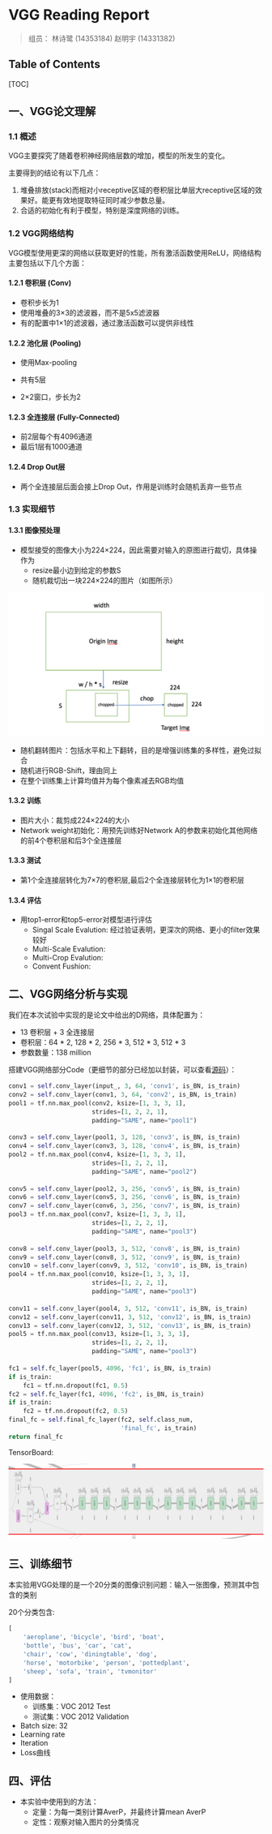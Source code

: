 # VGG Reading Report

>组员：
>林诗鹭 (14353184)
>赵明宇 (14331382)

## Table of Contents

[TOC]

## 一、VGG论文理解

### 1.1 概述

VGG主要探究了随着卷积神经网络层数的增加，模型的所发生的变化。

主要得到的结论有以下几点：

1. 堆叠排放(stack)而相对小receptive区域的卷积层比单层大receptive区域的效果好。能更有效地提取特征同时减少参数总量。
2. 合适的初始化有利于模型，特别是深度网络的训练。

### 1.2 VGG网络结构

VGG模型使用更深的网络以获取更好的性能，所有激活函数使用ReLU，网络结构主要包括以下几个方面：

#### 1.2.1 卷积层 (Conv)

- 卷积步长为1
- 使用堆叠的3×3的滤波器，而不是5x5滤波器
- 有的配置中1×1的滤波器，通过激活函数可以提供非线性

#### 1.2.2 池化层 (Pooling)

- 使用Max-pooling


- 共有5层
- 2×2窗口，步长为2

#### 1.2.3 全连接层 (Fully-Connected)

- 前2层每个有4096通道
- 最后1层有1000通道

#### 1.2.4 Drop Out层

- 两个全连接层后面会接上Drop Out，作用是训练时会随机丢弃一些节点

### 1.3 实现细节

#### 1.3.1 图像预处理

- 模型接受的图像大小为224×224，因此需要对输入的原图进行裁切，具体操作为
  - resize最小边到给定的参数S
  - 随机裁切出一块224×224的图片（如图所示）

![](./tmp/chop.png)

- 随机翻转图片：包括水平和上下翻转，目的是增强训练集的多样性，避免过拟合
- 随机进行RGB-Shift，理由同上
- 在整个训练集上计算均值并为每个像素减去RGB均值

#### 1.3.2 训练

- 图片大小：裁剪成224×224的大小
- Network weight初始化：用预先训练好Network A的参数来初始化其他网络的前4个卷积层和后3个全连接层

#### 1.3.3 测试

- 第1个全连接层转化为7×7的卷积层,最后2个全连接层转化为1×1的卷积层

#### 1.3.4 评估

- 用top1-error和top5-error对模型进行评估
  - Singal Scale Evalution: 经过验证表明，更深次的网络、更小的filter效果较好
  - Multi-Scale Evalution:
  - Multi-Crop Evalution:
  - Convent Fushion:



## 二、VGG网络分析与实现

我们在本次试验中实现的是论文中给出的D网络，具体配置为：

- 13 卷积层 + 3 全连接层
- 卷积层：64 * 2, 128 * 2, 256 * 3, 512 * 3, 512 * 3
- 参数数量：138 million

搭建VGG网络部分Code（更细节的部分已经加以封装，可以查看[源码](https://github.com/alex-myzhao/vgg)）：

```python
conv1 = self.conv_layer(input_, 3, 64, 'conv1', is_BN, is_train)
conv2 = self.conv_layer(conv1, 3, 64, 'conv2', is_BN, is_train)
pool1 = tf.nn.max_pool(conv2, ksize=[1, 3, 3, 1],
                       strides=[1, 2, 2, 1],
                       padding="SAME", name="pool1")

conv3 = self.conv_layer(pool1, 3, 128, 'conv3', is_BN, is_train)
conv4 = self.conv_layer(conv3, 3, 128, 'conv4', is_BN, is_train)
pool2 = tf.nn.max_pool(conv4, ksize=[1, 3, 3, 1],
                       strides=[1, 2, 2, 1],
                       padding="SAME", name="pool2")

conv5 = self.conv_layer(pool2, 3, 256, 'conv5', is_BN, is_train)
conv6 = self.conv_layer(conv5, 3, 256, 'conv6', is_BN, is_train)
conv7 = self.conv_layer(conv6, 3, 256, 'conv7', is_BN, is_train)
pool3 = tf.nn.max_pool(conv7, ksize=[1, 3, 3, 1],
                       strides=[1, 2, 2, 1],
                       padding="SAME", name="pool3")

conv8 = self.conv_layer(pool3, 3, 512, 'conv8', is_BN, is_train)
conv9 = self.conv_layer(conv8, 3, 512, 'conv9', is_BN, is_train)
conv10 = self.conv_layer(conv9, 3, 512, 'conv10', is_BN, is_train)
pool4 = tf.nn.max_pool(conv10, ksize=[1, 3, 3, 1],
                       strides=[1, 2, 2, 1],
                       padding="SAME", name="pool3")

conv11 = self.conv_layer(pool4, 3, 512, 'conv11', is_BN, is_train)
conv12 = self.conv_layer(conv11, 3, 512, 'conv12', is_BN, is_train)
conv13 = self.conv_layer(conv12, 3, 512, 'conv13', is_BN, is_train)
pool5 = tf.nn.max_pool(conv13, ksize=[1, 3, 3, 1],
                       strides=[1, 2, 2, 1],
                       padding="SAME", name="pool3")

fc1 = self.fc_layer(pool5, 4096, 'fc1', is_BN, is_train)
if is_train:
    fc1 = tf.nn.dropout(fc1, 0.5)
fc2 = self.fc_layer(fc1, 4096, 'fc2', is_BN, is_train)
if is_train:
    fc2 = tf.nn.dropout(fc2, 0.5)
final_fc = self.final_fc_layer(fc2, self.class_num,
                               'final_fc', is_train)
return final_fc
```

TensorBoard:

![](./tmp/vgg-net.png)



## 三、训练细节

本实验用VGG处理的是一个20分类的图像识别问题：输入一张图像，预测其中包含的类别

20个分类包含:

```python
[
    'aeroplane', 'bicycle', 'bird', 'boat',
    'bottle', 'bus', 'car', 'cat',
    'chair', 'cow', 'diningtable', 'dog',
    'horse', 'motorbike', 'person', 'pottedplant',
    'sheep', 'sofa', 'train', 'tvmonitor'
]
```

- 使用数据：
  - 训练集：VOC 2012 Test
  - 测试集：VOC 2012 Validation
- Batch size: 32
- Learning rate
- Iteration
- Loss曲线



## 四、评估

- 本实验中使用到的方法：
  - 定量：为每一类别计算AverP，并最终计算mean AverP
  - 定性：观察对输入图片的分类情况
